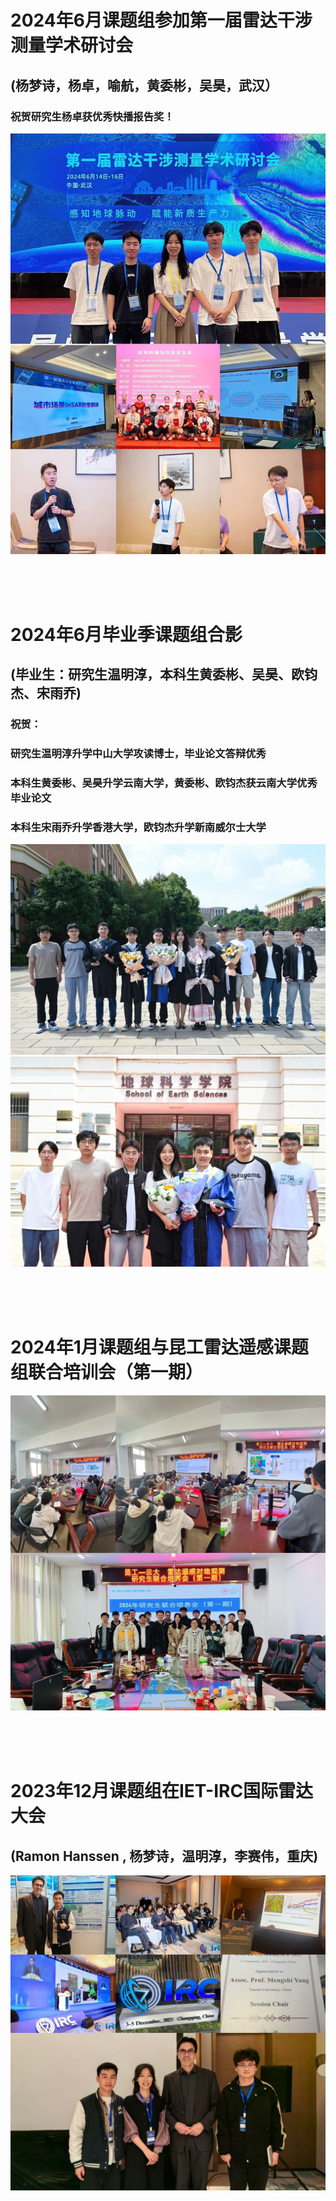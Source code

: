 #  2024年6月课题组参加第一届雷达干涉测量学术研讨会   #
## (杨梦诗，杨卓，喻航，黄委彬，吴昊，武汉） ##
### 祝贺研究生杨卓获优秀快播报告奖！ ### 
![](radar.jpg)

<br><br><br>
# 2024年6月毕业季课题组合影 #
## (毕业生：研究生温明淳，本科生黄委彬、吴昊、欧钧杰、宋雨乔) ##
### 祝贺： ###
### 研究生温明淳升学中山大学攻读博士，毕业论文答辩优秀 ###
### 本科生黄委彬、吴昊升学云南大学，黄委彬、欧钧杰获云南大学优秀毕业论文 ###
### 本科生宋雨乔升学香港大学，欧钧杰升学新南威尔士大学 ###
![](2024biye.jpg)
![](2024biye2.jpg)
	
<br><br><br>
# 2024年1月课题组与昆工雷达遥感课题组联合培训会（第一期） #
![](lianhe.jpg)

<br><br><br>
# 2023年12月课题组在IET-IRC国际雷达大会 #
## (Ramon Hanssen , 杨梦诗，温明淳，李赛伟，重庆) ##
![](2023_IET-IRC.jpg)